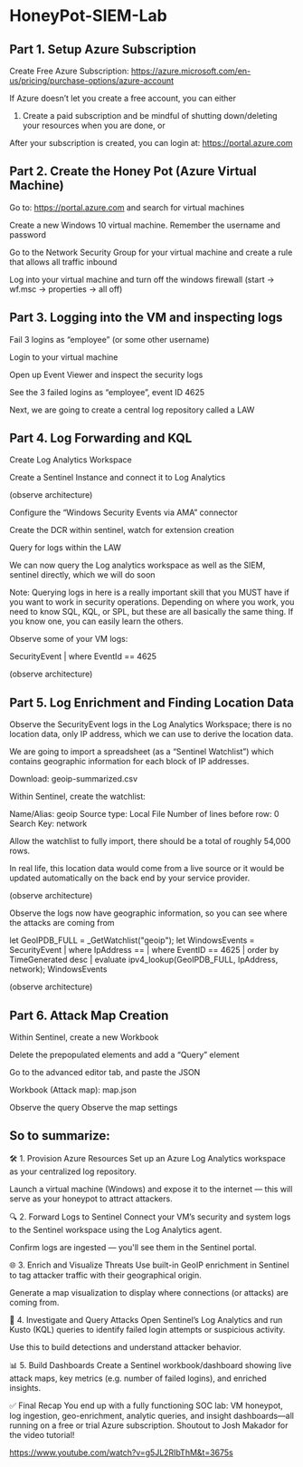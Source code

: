 # HoneyPot-SIEM-Lab

## Part 1. Setup Azure Subscription

Create Free Azure Subscription: https://azure.microsoft.com/en-us/pricing/purchase-options/azure-account

If Azure doesn’t let you create a free account, you can either
1.	Create a paid subscription and be mindful of shutting down/deleting your resources when you are done, or

After your subscription is created, you can login at:
https://portal.azure.com


## Part 2. Create the Honey Pot (Azure Virtual Machine)

Go to: https://portal.azure.com and search for virtual machines

Create a new Windows 10 virtual machine. Remember the username and password

Go to the Network Security Group for your virtual machine and create a rule that allows all traffic inbound

Log into your virtual machine and turn off the windows firewall (start -> wf.msc -> properties -> all off)


## Part 3. Logging into the VM and inspecting logs

Fail 3 logins as “employee” (or some other username)

Login to your virtual machine

Open up Event Viewer and inspect the security logs

See the 3 failed logins as “employee”, event ID 4625

Next, we are going to create a central log repository called a LAW



## Part 4. Log Forwarding and KQL

Create Log Analytics Workspace

Create a Sentinel Instance and connect it to Log Analytics

(observe architecture)

Configure the “Windows Security Events via AMA” connector

Create the DCR within sentinel, watch for extension creation

Query for logs within the LAW


We can now query the Log analytics workspace as well as the SIEM, sentinel directly, which we will do soon

Note: Querying logs in here is a really important skill that you MUST have if you want to work in security operations. Depending on where you work, you need to know SQL, KQL, or SPL, but these are all basically the same thing. If you know one, you can easily learn the others.  

Observe some of your VM logs:

SecurityEvent
| where EventId == 4625

(observe architecture)

## Part 5. Log Enrichment and Finding Location Data

Observe the SecurityEvent logs in the Log Analytics Workspace; there is no location data, only IP address, which we can use to derive the location data.

We are going to import a spreadsheet (as a “Sentinel Watchlist”) which contains geographic information for each block of IP addresses.

Download: geoip-summarized.csv

Within Sentinel, create the watchlist:

Name/Alias: geoip
Source type: Local File
Number of lines before row: 0
Search Key: network

Allow the watchlist to fully import, there should be a total of roughly 54,000 rows.

In real life, this location data would come from a live source or it would be updated automatically on the back end by your service provider.

(observe architecture)

Observe the logs now have geographic information, so you can see where the attacks are coming from

let GeoIPDB_FULL = _GetWatchlist("geoip");
let WindowsEvents = SecurityEvent
    | where IpAddress == <attacker IP address>
    | where EventID == 4625
    | order by TimeGenerated desc
    | evaluate ipv4_lookup(GeoIPDB_FULL, IpAddress, network);
WindowsEvents


(observe architecture)

## Part 6. Attack Map Creation

Within Sentinel, create a new Workbook

Delete the prepopulated elements and add a “Query” element

Go to the advanced editor tab, and paste the JSON

Workbook (Attack map):
map.json

Observe the query
Observe the map settings



## So to summarize:

🛠️ 1. Provision Azure Resources
Set up an Azure Log Analytics workspace as your centralized log repository.

Launch a virtual machine (Windows) and expose it to the internet — this will serve as your honeypot to attract attackers. 

🔍 2. Forward Logs to Sentinel
Connect your VM’s security and system logs to the Sentinel workspace using the Log Analytics agent.

Confirm logs are ingested — you'll see them in the Sentinel portal. 


🌐 3. Enrich and Visualize Threats
Use built-in GeoIP enrichment in Sentinel to tag attacker traffic with their geographical origin.

Generate a map visualization to display where connections (or attacks) are coming from. 


🚨 4. Investigate and Query Attacks
Open Sentinel’s Log Analytics and run Kusto (KQL) queries to identify failed login attempts or suspicious activity.

Use this to build detections and understand attacker behavior. 

📊 5. Build Dashboards
Create a Sentinel workbook/dashboard showing live attack maps, key metrics (e.g. number of failed logins), and enriched insights.

✅ Final Recap
You end up with a fully functioning SOC lab: VM honeypot, log ingestion, geo-enrichment, analytic queries, and insight dashboards—all running on a free or trial Azure subscription. Shoutout to Josh Makador for the video tutorial!

https://www.youtube.com/watch?v=g5JL2RIbThM&t=3675s


